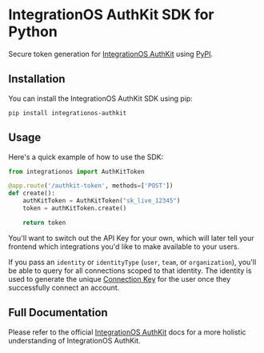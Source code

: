 # IntegrationOS AuthKit SDK for Python

Secure token generation for [IntegrationOS AuthKit](https://docs.integrationos.com/docs/authkit) using [PyPI](https://pypi.org/).

## Installation

You can install the IntegrationOS AuthKit SDK using pip:

```
pip install integrationos-authkit
```

## Usage

Here's a quick example of how to use the SDK:

```python
from integrationos import AuthKitToken

@app.route('/authkit-token', methods=['POST'])
def create():
    authKitToken = AuthKitToken("sk_live_12345")
    token = authKitToken.create()

    return token
```

You'll want to switch out the API Key for your own, which will later tell your frontend which integrations you'd like to make available to your users.

If you pass an `identity` or `identityType` (`user`, `team`, or `organization`), you'll be able to query for all connections scoped to that identity. 
The identity is used to generate the unique [Connection Key](https://docs.integrationos.com/docs/setup) for the user once they successfully connect an account.

## Full Documentation

Please refer to the official [IntegrationOS AuthKit](https://docs.integrationos.com/docs/authkit) docs for a more holistic understanding of IntegrationOS AuthKit.